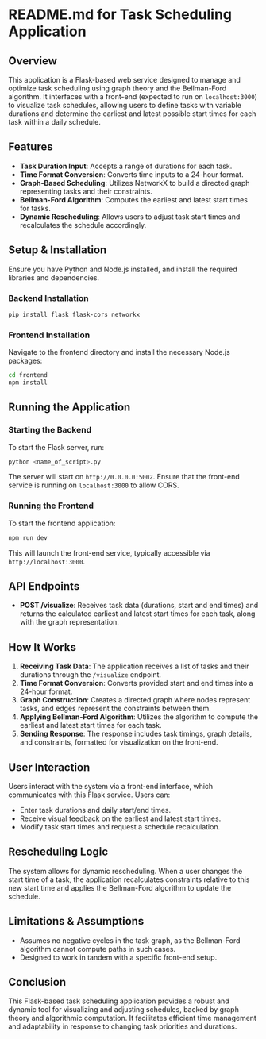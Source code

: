 # README.md for Task Scheduling Application

## Overview
This application is a Flask-based web service designed to manage and optimize task scheduling using graph theory and the Bellman-Ford algorithm. It interfaces with a front-end (expected to run on `localhost:3000`) to visualize task schedules, allowing users to define tasks with variable durations and determine the earliest and latest possible start times for each task within a daily schedule.

## Features
- **Task Duration Input**: Accepts a range of durations for each task.
- **Time Format Conversion**: Converts time inputs to a 24-hour format.
- **Graph-Based Scheduling**: Utilizes NetworkX to build a directed graph representing tasks and their constraints.
- **Bellman-Ford Algorithm**: Computes the earliest and latest start times for tasks.
- **Dynamic Rescheduling**: Allows users to adjust task start times and recalculates the schedule accordingly.

## Setup & Installation
Ensure you have Python and Node.js installed, and install the required libraries and dependencies.

### Backend Installation
```bash
pip install flask flask-cors networkx
```

### Frontend Installation
Navigate to the frontend directory and install the necessary Node.js packages:
```bash
cd frontend
npm install
```

## Running the Application

### Starting the Backend
To start the Flask server, run:
```bash
python <name_of_script>.py
```
The server will start on `http://0.0.0.0:5002`. Ensure that the front-end service is running on `localhost:3000` to allow CORS.

### Running the Frontend
To start the frontend application:
```bash
npm run dev
```
This will launch the front-end service, typically accessible via `http://localhost:3000`.

## API Endpoints
- **POST /visualize**: Receives task data (durations, start and end times) and returns the calculated earliest and latest start times for each task, along with the graph representation.

## How It Works
1. **Receiving Task Data**: The application receives a list of tasks and their durations through the `/visualize` endpoint.
2. **Time Format Conversion**: Converts provided start and end times into a 24-hour format.
3. **Graph Construction**: Creates a directed graph where nodes represent tasks, and edges represent the constraints between them.
4. **Applying Bellman-Ford Algorithm**: Utilizes the algorithm to compute the earliest and latest start times for each task.
5. **Sending Response**: The response includes task timings, graph details, and constraints, formatted for visualization on the front-end.

## User Interaction
Users interact with the system via a front-end interface, which communicates with this Flask service. Users can:
- Enter task durations and daily start/end times.
- Receive visual feedback on the earliest and latest start times.
- Modify task start times and request a schedule recalculation.

## Rescheduling Logic
The system allows for dynamic rescheduling. When a user changes the start time of a task, the application recalculates constraints relative to this new start time and applies the Bellman-Ford algorithm to update the schedule.

## Limitations & Assumptions
- Assumes no negative cycles in the task graph, as the Bellman-Ford algorithm cannot compute paths in such cases.
- Designed to work in tandem with a specific front-end setup.

## Conclusion
This Flask-based task scheduling application provides a robust and dynamic tool for visualizing and adjusting schedules, backed by graph theory and algorithmic computation. It facilitates efficient time management and adaptability in response to changing task priorities and durations.